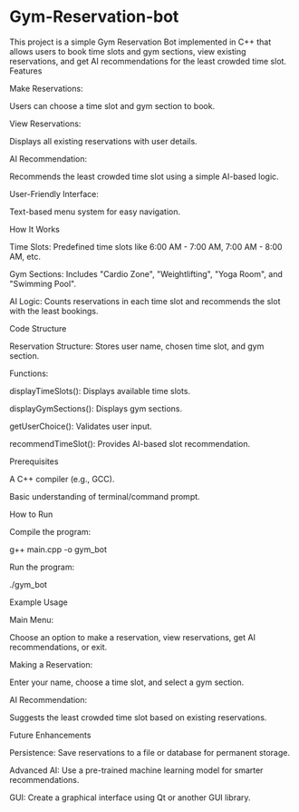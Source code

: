 # Gym-Reservation-bot
This project is a simple Gym Reservation Bot implemented in C++ that allows users to book time slots and gym sections, view existing reservations, and get AI recommendations for the least crowded time slot.
Features

Make Reservations:

Users can choose a time slot and gym section to book.

View Reservations:

Displays all existing reservations with user details.

AI Recommendation:

Recommends the least crowded time slot using a simple AI-based logic.

User-Friendly Interface:

Text-based menu system for easy navigation.

How It Works

Time Slots: Predefined time slots like 6:00 AM - 7:00 AM, 7:00 AM - 8:00 AM, etc.

Gym Sections: Includes "Cardio Zone", "Weightlifting", "Yoga Room", and "Swimming Pool".

AI Logic: Counts reservations in each time slot and recommends the slot with the least bookings.

Code Structure

Reservation Structure:
Stores user name, chosen time slot, and gym section.

Functions:

displayTimeSlots(): Displays available time slots.

displayGymSections(): Displays gym sections.

getUserChoice(): Validates user input.

recommendTimeSlot(): Provides AI-based slot recommendation.

Prerequisites

A C++ compiler (e.g., GCC).

Basic understanding of terminal/command prompt.

How to Run

Compile the program:

g++ main.cpp -o gym_bot

Run the program:

./gym_bot

Example Usage

Main Menu:

Choose an option to make a reservation, view reservations, get AI recommendations, or exit.

Making a Reservation:

Enter your name, choose a time slot, and select a gym section.

AI Recommendation:

Suggests the least crowded time slot based on existing reservations.

Future Enhancements

Persistence:
Save reservations to a file or database for permanent storage.

Advanced AI:
Use a pre-trained machine learning model for smarter recommendations.

GUI:
Create a graphical interface using Qt or another GUI library.
